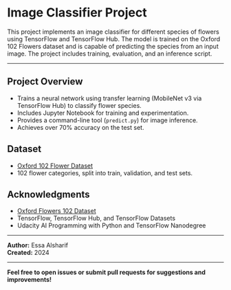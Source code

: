 # Image Classifier Project

This project implements an image classifier for different species of flowers using TensorFlow and TensorFlow Hub. The model is trained on the Oxford 102 Flowers dataset and is capable of predicting the species from an input image. The project includes training, evaluation, and an inference script.

---

## Project Overview

- Trains a neural network using transfer learning (MobileNet v3 via TensorFlow Hub) to classify flower species.
- Includes Jupyter Notebook for training and experimentation.
- Provides a command-line tool (`predict.py`) for image inference.
- Achieves over 70% accuracy on the test set.

## Dataset

- [Oxford 102 Flower Dataset](http://www.robots.ox.ac.uk/~vgg/data/flowers/102/index.html)
- 102 flower categories, split into train, validation, and test sets.



## Acknowledgments

- [Oxford Flowers 102 Dataset](http://www.robots.ox.ac.uk/~vgg/data/flowers/102/index.html)
- TensorFlow, TensorFlow Hub, and TensorFlow Datasets
- Udacity AI Programming with Python and TensorFlow Nanodegree

---

**Author:** Essa Alsharif  
**Created:** 2024

---

**Feel free to open issues or submit pull requests for suggestions and improvements!**

